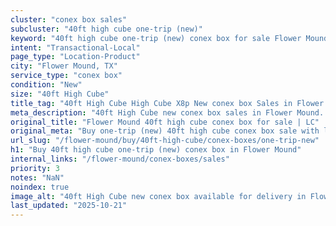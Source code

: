 ```yaml
---
cluster: "conex box sales"
subcluster: "40ft high cube one-trip (new)"
keyword: "40ft high cube one-trip (new) conex box for sale Flower Mound, TX"
intent: "Transactional-Local"
page_type: "Location-Product"
city: "Flower Mound, TX"
service_type: "conex box"
condition: "New"
size: "40ft High Cube"
title_tag: "40ft High Cube High Cube X8p New conex box Sales in Flower Mound | LC Container"
meta_description: "40ft High Cube new conex box sales in Flower Mound. High cube containers with extra height. Fast delivery, competitive pricing. Serving conex boxes area. Quote ID: R45. Call (214) 524-4168 for your free quote today."
original_title: "Flower Mound 40ft high cube conex box for sale | LC"
original_meta: "Buy one-trip (new) 40ft high cube conex box sale with local delivery in Flower Mound, TX. LC Container — local Since 2003. Request a fast quote today."
url_slug: "/flower-mound/buy/40ft-high-cube/conex-boxes/one-trip-new"
h1: "Buy 40ft high cube one-trip (new) conex box in Flower Mound"
internal_links: "/flower-mound/conex-boxes/sales"
priority: 3
notes: "NaN"
noindex: true
image_alt: "40ft High Cube new conex box available for delivery in Flower Mound"
last_updated: "2025-10-21"
---
```


<!-- TODO: Add unique city/inventory copy, images, and internal links here. -->
